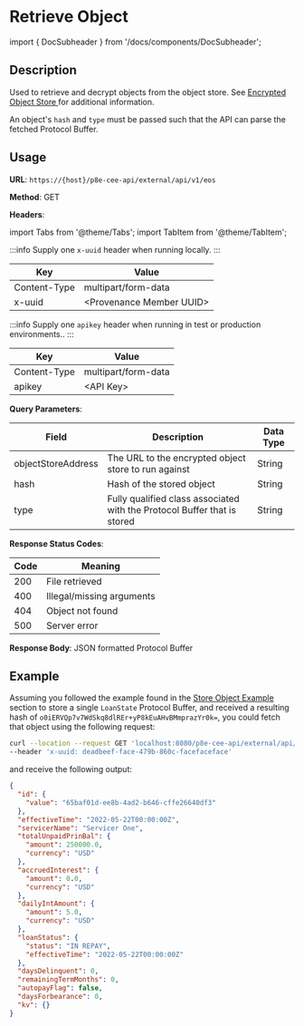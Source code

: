 # Retrieve Object

import { DocSubheader } from '/docs/components/DocSubheader';

<DocSubheader text="Retrieve and decrypt an object"
/>

## Description

Used to retrieve and decrypt objects from the object store. See [Encrypted Object Store ](https://docs.provenance.io/p8e/overview/encrypted-object-store)for additional information.

An object's `hash` and `type` must be passed such that the API can parse the fetched Protocol Buffer.

## Usage

**URL**: `https://{host}/p8e-cee-api/external/api/v1/eos`

**Method**: GET

**Headers**:

import Tabs from '@theme/Tabs';
import TabItem from '@theme/TabItem';

<Tabs>
<TabItem value="local" label="Local">

:::info
Supply one `x-uuid` header when running locally.
:::

| Key          | Value                      |
| ------------ | -------------------------- |
| Content-Type | multipart/form-data        |
| x-uuid       | \<Provenance Member UUID\> |

</TabItem>

<TabItem value="text-production" label="Test/Production">

:::info
Supply one `apikey` header when running in test or production environments..
:::

| Key          | Value               |
| ------------ | ------------------- |
| Content-Type | multipart/form-data |
| apikey       | \<API Key\>         |

</TabItem>
</Tabs>

**Query Parameters**:

| Field              | Description                                                              | Data Type |
| ------------------ | ------------------------------------------------------------------------ | --------- |
| objectStoreAddress | The URL to the encrypted object store to run against                     | String    |
| hash               | Hash of the stored object                                                | String    |
| type               | Fully qualified class associated with the Protocol Buffer that is stored | String    |

**Response Status Codes**:

| Code | Meaning                   |
| ---- | ------------------------- |
| 200  | File retrieved            |
| 400  | Illegal/missing arguments |
| 404  | Object not found          |
| 500  | Server error              |

**Response Body**: JSON formatted Protocol Buffer

## Example

Assuming you followed the example found in the [Store Object Example](store-object.md#example) section to store a single `LoanState` Protocol Buffer, and received a resulting hash of `o0iERVQp7v7WdSkq8dlREr+yP8kEuAHvBMmprazYr0k=`, you could fetch that object using the following request:

```bash
curl --location --request GET 'localhost:8080/p8e-cee-api/external/api/v1/eos?objectStoreAddress=grpc://localhost:5001&hash=o0iERVQp7v7WdSkq8dlREr+yP8kEuAHvBMmprazYr0k=&type=tech.figure.servicing.v1beta1.LoanStateOuterClass$LoanState' \
--header 'x-uuid: deadbeef-face-479b-860c-facefaceface'
```

and receive the following output:

```json
{
  "id": {
    "value": "65baf01d-ee8b-4ad2-b646-cffe26640df3"
  },
  "effectiveTime": "2022-05-22T00:00:00Z",
  "servicerName": "Servicer One",
  "totalUnpaidPrinBal": {
    "amount": 250000.0,
    "currency": "USD"
  },
  "accruedInterest": {
    "amount": 0.0,
    "currency": "USD"
  },
  "dailyIntAmount": {
    "amount": 5.0,
    "currency": "USD"
  },
  "loanStatus": {
    "status": "IN REPAY",
    "effectiveTime": "2022-05-22T00:00:00Z"
  },
  "daysDelinquent": 0,
  "remainingTermMonths": 0,
  "autopayFlag": false,
  "daysForbearance": 0,
  "kv": {}
}
```
